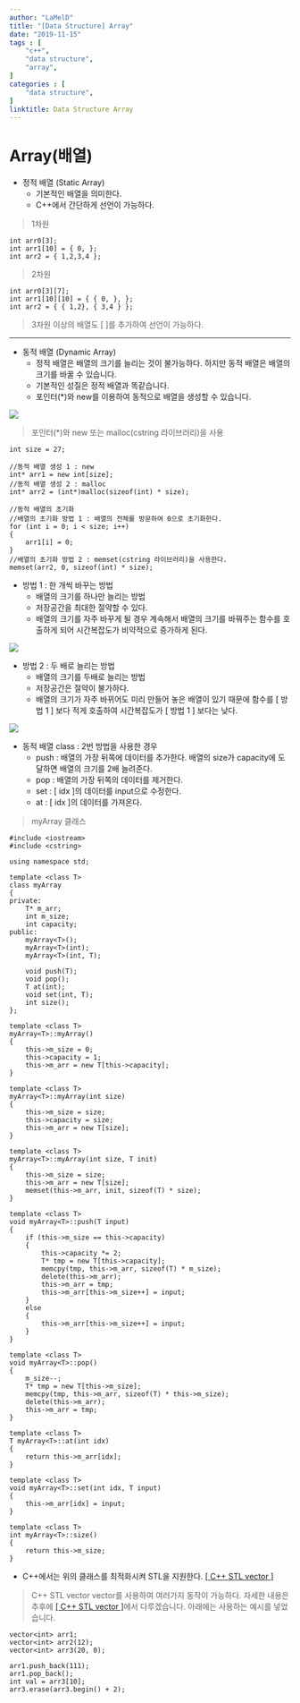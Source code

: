 ```yaml
---
author: "LaMelD"
title: "[Data Structure] Array"
date: "2019-11-15"
tags : [
    "c++",
    "data structure",
    "array",
]
categories : [
    "data structure",
]
linktitle: Data Structure Array
---
```


# Array(배열)
- 정적 배열 (Static Array)
	- 기본적인 배열을 의미한다.
	- C++에서 간단하게 선언이 가능하다.
	
>1차원
```
int arr0[3];
int arr1[10] = { 0, };
int arr2 = { 1,2,3,4 };
```
>2차원
```
int arr0[3][7];
int arr1[10][10] = { { 0, }, };
int arr2 = { { 1,2}, { 3,4 } };
```
>3차원 이상의 배열도 [ ]를 추가하여 선언이 가능하다.

<hr>

- 동적 배열 (Dynamic Array)
	- 정적 배열은 배열의 크기를 늘리는 것이 불가능하다. 하지만 동적 배열은 배열의 크기를 바꿀 수 있습니다.
	- 기본적인 성질은 정적 배열과 똑같습니다.
	- 포인터(*)와 new를 이용하여 동적으로 배열을 생성할 수 있습니다.
	
<img src="/images/array1.png"/>
	
>포인터(*)와 new 또는 malloc(cstring 라이브러리)을 사용
```
int size = 27;

//동적 배열 생성 1 : new
int* arr1 = new int[size];
//동적 배열 생성 2 : malloc
int* arr2 = (int*)malloc(sizeof(int) * size);

//동적 배열의 초기화
//배열의 초기화 방법 1 : 배열의 전체를 방문하여 0으로 초기화한다.
for (int i = 0; i < size; i++)
{
	arr1[i] = 0;
}
//배열의 초기화 방법 2 : memset(cstring 라이브러리)을 사용한다.
memset(arr2, 0, sizeof(int) * size);
```

	
- 방법 1 : 한 개씩 바꾸는 방법
	- 배열의 크기를 하나만 늘리는 방법
	- 저장공간을 최대한 절약할 수 있다.
	- 배열의 크기를 자주 바꾸게 될 경우 계속해서 배열의 크기를 바꿔주는 함수를 호출하게 되어 시간복잡도가 비약적으로 증가하게 된다.

<img src="/images/array2.png">

- 방법 2 : 두 배로 늘리는 방법
	- 배열의 크기를 두배로 늘리는 방법
	- 저장공간은 절약이 불가하다.
	- 배열의 크기가 자주 바뀌어도 미리 만들어 놓은 배열이 있기 때문에 함수를 [ 방법 1 ] 보다 적게 호출하여 시간복잡도가 [ 방법 1 ] 보다는 낮다.

<img src="/images/array3.png">
	
	
	
- 동적 배열 class : 2번 방법을 사용한 경우
	- push : 배열의 가장 뒤쪽에 데이터를 추가한다. 배열의 size가 capacity에 도달하면 배열의 크기를 2배 늘려준다.
	- pop : 배열의 가장 뒤쪽의 데이터를 제거한다.
	- set : [ idx ]의 데이터를 input으로 수정한다.
	- at : [ idx ]의 데이터를 가져온다.

>myArray 클래스
```
#include <iostream>
#include <cstring>

using namespace std;

template <class T>
class myArray
{
private:
	T* m_arr;
	int m_size;
	int capacity;
public:
	myArray<T>();
	myArray<T>(int);
	myArray<T>(int, T);

	void push(T);
	void pop();
	T at(int);
	void set(int, T);
	int size();
};

template <class T>
myArray<T>::myArray()
{
	this->m_size = 0;
	this->capacity = 1;
	this->m_arr = new T[this->capacity];
}

template <class T>
myArray<T>::myArray(int size)
{
	this->m_size = size;
	this->capacity = size;
	this->m_arr = new T[size];
}

template <class T>
myArray<T>::myArray(int size, T init)
{
	this->m_size = size;
	this->m_arr = new T[size];
	memset(this->m_arr, init, sizeof(T) * size);
}

template <class T>
void myArray<T>::push(T input)
{
	if (this->m_size == this->capacity)
	{
		this->capacity *= 2;
		T* tmp = new T[this->capacity];
		memcpy(tmp, this->m_arr, sizeof(T) * m_size);
		delete(this->m_arr);
		this->m_arr = tmp;
		this->m_arr[this->m_size++] = input;
	}
	else
	{
		this->m_arr[this->m_size++] = input;
	}
}

template <class T>
void myArray<T>::pop()
{
	m_size--;
	T* tmp = new T[this->m_size];
	memcpy(tmp, this->m_arr, sizeof(T) * this->m_size);
	delete(this->m_arr);
	this->m_arr = tmp;
}

template <class T>
T myArray<T>::at(int idx)
{
	return this->m_arr[idx];
}

template <class T>
void myArray<T>::set(int idx, T input)
{
	this->m_arr[idx] = input;
}

template <class T>
int myArray<T>::size()
{
	return this->m_size;
}
```
	
- C++에서는 위의 클래스를 최적화시켜 STL을 지원한다. <a href="/post/stl_vector">[ C++ STL vector ]</a>

>C++ STL vector
vector를 사용하여 여러가지 동작이 가능하다. 자세한 내용은 추후에 <a href="/post/stl_vector">[ C++ STL vector ]</a>에서 다루겠습니다. 아래에는 사용하는 예시를 넣었습니다.
```
vector<int> arr1;
vector<int> arr2(12);
vector<int> arr3(20, 0);

arr1.push_back(111);
arr1.pop_back();
int val = arr3[10];
arr3.erase(arr3.begin() + 2);
```
